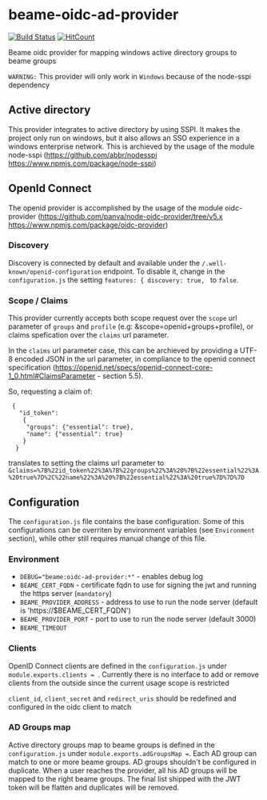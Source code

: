 
# beame-oidc-ad-provider
[![Build Status](https://travis-ci.org/beameio/beame-oidc-ad-provider.svg?branch=master)](https://travis-ci.org/beameio/beame-oidc-ad-provider) [![HitCount](http://hits.dwyl.io/beameio/beame-oidc-ad-provider.svg)](https://github.com/beameio/beame-oidc-ad-provider)

Beame oidc provider for mapping windows active directory groups to beame groups

`WARNING:` This provider will only work in `Windows` because of the node-sspi dependency

## Active directory
This provider integrates to active directory by using SSPI. 
It makes the project only run on windows, but it also allows an SSO experience in a windows enterprise network.
This is archieved by the usage of the module node-sspi (https://github.com/abbr/nodesspi https://www.npmjs.com/package/node-sspi) 

## OpenId Connect
The openid provider is accomplished by the usage of the module oidc-provider (https://github.com/panva/node-oidc-provider/tree/v5.x https://www.npmjs.com/package/oidc-provider)

### Discovery
Discovery is connected by default and available under the `/.well-known/openid-configuration` endpoint.
To disable it, change in the `configuration.js` the setting `features: { discovery: true, ` to `false`.

### Scope / Claims
This provider currently accepts both scope request over the `scope` url parameter of `groups` and `profile` (e.g: &scope=openid+groups+profile), or claims spefication over the `claims` url parameter.

In the `claims` url parameter case, this can be archieved by providing a UTF-8 encoded JSON in the url parameter, in compliance to the openid connect specification (https://openid.net/specs/openid-connect-core-1_0.html#ClaimsParameter - section 5.5).

So, requesting a claim of:
```
 {
   "id_token":
    {
     "groups": {"essential": true},
     "name": {"essential": true}
    }
  }
```
translates to setting the claims url parameter to `&claims=%7B%22id_token%22%3A%7B%22groups%22%3A%20%7B%22essential%22%3A%20true%7D%2C%22name%22%3A%20%7B%22essential%22%3A%20true%7D%7D%7D`

## Configuration
The `configuration.js` file contains the base configuration.
Some of this configurations can be overriten by environment variables (see `Environment` section), while other still  requires manual change of this file.

### Environment
* `DEBUG="beame:oidc-ad-provider:*"` - enables debug log
* `BEAME_CERT_FQDN` - certificate fqdn to use for signing the jwt and running the https server (`mandatory`)
* `BEAME_PROVIDER_ADDRESS` - address to use to run the node server (default is 'https://$BEAME_CERT_FQDN')
* `BEAME_PROVIDER_PORT` - port to use to run the node server (default 3000)
* `BEAME_TIMEOUT` 

### Clients
OpenID Connect clients are defined in the `configuration.js` under `module.exports.clients = `. 
Currently there is no interface to add or remove clients from the outside since the current usage scope is restricted

`client_id`, `client_secret` and `redirect_uris` should be redefined and configured in the oidc client to match

### AD Groups map
Active directory groups map to beame groups is defined in the `configuration.js` under `module.exports.adGroupsMap =`. 
Each AD group can match to one or more beame groups. AD groups shouldn't be configured in duplicate.
When a user reaches the provider, all his AD groups will be mapped to the right beame groups. The final list shipped with the JWT token will be flatten and duplicates will be removed.
